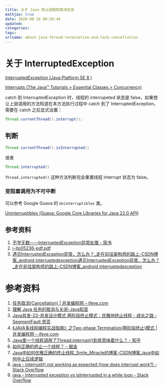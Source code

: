 ```yaml
---
title: 关于 Java 终止线程和取消任务
mathjax: true
date: 2020-08-18 00:29:44
updated:
categories:
tags:
urlname: about-java-thread-termination-and-task-cancellation
---
```




<!-- more -->



# 关于 InterruptedException

[InterruptedException (Java Platform SE 8 )](https://docs.oracle.com/javase/8/docs/api/java/lang/InterruptedException.html)

[Interrupts (The Java™ Tutorials > Essential Classes > Concurrency)](https://docs.oracle.com/javase/tutorial/essential/concurrency/interrupt.html)

catch 到 InterruptedException 时，线程的 interrupeted 状态是 false，如果想让上层调用的方法知道在本方法执行过程中 catch 到了 InterruptedException，需要在 catch 之后显式设置：

```java
Thread.currentThread().interrupt();
```



## 判断

```java
Thread.currentThread().isInterrupted()
```

或者

```java
Thread.interrupted()
```

`Thread.interrupted()` 这种方法判断完会重置线程 interrupt 状态为 false。





### 变阻塞调用为不可中断

可以参考 Google Guava 的 `Uninterruptibles` 类。

[Uninterruptibles (Guava: Google Core Libraries for Java 22.0 API)](https://guava.dev/releases/22.0/api/docs/com/google/common/util/concurrent/Uninterruptibles.html)





## 参考资料

1. [不学无数——InterruptedException异常处理 - 简书](https://www.jianshu.com/p/a8abe097d4ed)
2. [j-jtp05236-pdf.pdf](https://www.ibm.com/developerworks/library/j-jtp05236/j-jtp05236-pdf.pdf)
3. [遇见InterruptedException异常，怎么办？_走在前往架构师的路上-CSDN博客_android interruptedexception](https://blog.csdn.net/Androidlushangderen/article/details/54984681)[遇见InterruptedException异常，怎么办？_走在前往架构师的路上-CSDN博客_android interruptedexception](https://blog.csdn.net/Androidlushangderen/article/details/54984681)







# 参考资料

1. [任务取消(Cancellation) | 并发编程网 – ifeve.com](http://ifeve.com/cancellation/)
2. [理解 Java 任务的取消与关闭-Java知音](https://www.javazhiyin.com/21013.html)
3. [Java并发-23-并发设计模式 两阶段终止模式：优雅地终止线程 - 成长之路 - SegmentFault 思否](https://segmentfault.com/a/1190000019759286)
4. [《JAVA多线程编程实战指南》之Two-phase Termination(两阶段终止)模式 | 并发编程网 – ifeve.com](http://ifeve.com/java-two-phase-termination/)
5. [Java里一个线程调用了Thread.interrupt()到底意味着什么？ - 知乎](https://www.zhihu.com/question/41048032)
6. [如何正确的终止一个线程？ - 掘金](https://juejin.im/post/6844903862982148103)
7. [Java中如何优雅正确的终止线程_Smile_Miracle的博客-CSDN博客_java中如何中止后续逻辑](https://blog.csdn.net/Smile_Miracle/article/details/71550548)
8. [java - interrupt() not working as expected (how does interrupt work?) - Stack Overflow](https://stackoverflow.com/questions/8050235/interrupt-not-working-as-expected-how-does-interrupt-work)
9. [java - Interrupted exception vs isInterrupted in a while loop - Stack Overflow](https://stackoverflow.com/questions/14953409/interrupted-exception-vs-isinterrupted-in-a-while-loop)